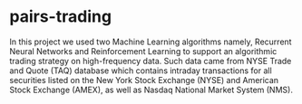 # pairs-trading

In this project we used two Machine Learning algorithms namely, Recurrent Neural Networks and Reinforcement Learning to support an algorithmic trading strategy on high-frequency data. Such data came from NYSE Trade and Quote (TAQ) database which contains intraday transactions for all securities listed on the New York Stock Exchange (NYSE) and American Stock Exchange (AMEX), as well as Nasdaq National Market System (NMS).

